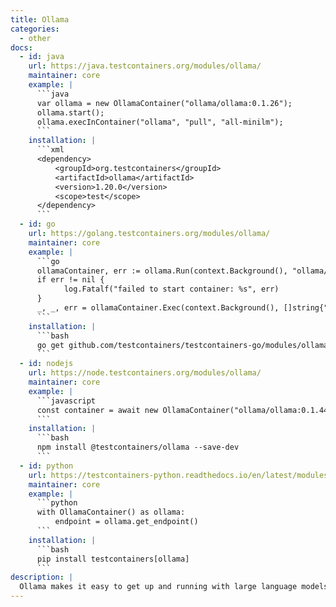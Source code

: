 ```yaml
---
title: Ollama
categories:
  - other
docs:
  - id: java
    url: https://java.testcontainers.org/modules/ollama/
    maintainer: core
    example: |
      ```java
      var ollama = new OllamaContainer("ollama/ollama:0.1.26");
      ollama.start();
      ollama.execInContainer("ollama", "pull", "all-minilm");
      ```
    installation: |
      ```xml
      <dependency>
          <groupId>org.testcontainers</groupId>
          <artifactId>ollama</artifactId>
          <version>1.20.0</version>
          <scope>test</scope>
      </dependency>
      ```
  - id: go
    url: https://golang.testcontainers.org/modules/ollama/
    maintainer: core
    example: |
      ```go
      ollamaContainer, err := ollama.Run(context.Background(), "ollama/ollama:0.1.26")
      if err != nil {
            log.Fatalf("failed to start container: %s", err)
      }
      _, _, err = ollamaContainer.Exec(context.Background(), []string{"ollama", "pull", "all-minilm"})
      ```
    installation: |
      ```bash
      go get github.com/testcontainers/testcontainers-go/modules/ollama
      ```
  - id: nodejs
    url: https://node.testcontainers.org/modules/ollama/
    maintainer: core
    example: |
      ```javascript
      const container = await new OllamaContainer("ollama/ollama:0.1.44").start();
      ```
    installation: |
      ```bash
      npm install @testcontainers/ollama --save-dev
      ```
  - id: python
    url: https://testcontainers-python.readthedocs.io/en/latest/modules/ollama/README.html
    maintainer: core
    example: |
      ```python
      with OllamaContainer() as ollama:
          endpoint = ollama.get_endpoint()
      ```
    installation: |
      ```bash
      pip install testcontainers[ollama]
      ```
description: |
  Ollama makes it easy to get up and running with large language models locally.
---
```

